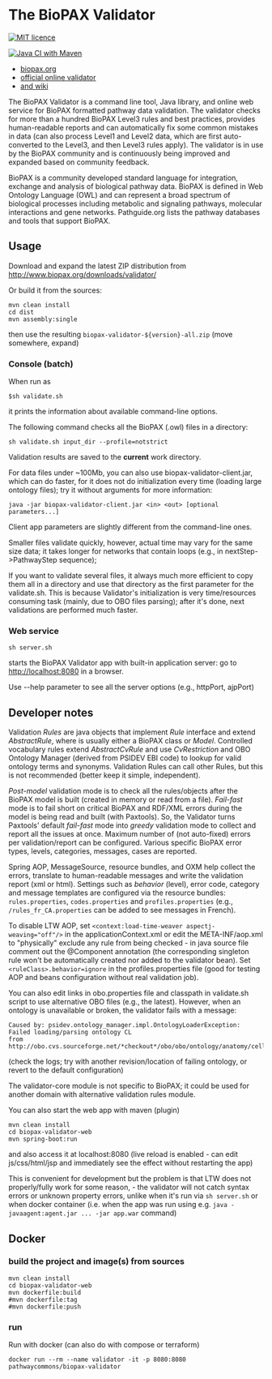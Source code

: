 # The BioPAX Validator

[![MIT licence](https://img.shields.io/badge/License-MIT-blue.svg)](https://opensource.org/licenses/MIT)

[![Java CI with Maven](https://github.com/BioPAX/validator/actions/workflows/maven.yml/badge.svg)](https://github.com/BioPAX/validator/actions/workflows/maven.yml)


-  [biopax.org](http://www.biopax.org)
-  [official online validator](http://www.biopax.org/validator/)
-  [and wiki](https://github.com/BioPAX/validator/wiki)

The BioPAX Validator is a command line tool, Java library, and online
web service for BioPAX formatted pathway data validation. The validator
checks for more than a hundred BioPAX Level3 rules and best practices, 
provides human-readable reports and can automatically fix some common 
mistakes in data (can also process Level1 and Level2 data, which are 
first auto-converted to the Level3, and then Level3 rules apply). 
The validator is in use by the BioPAX community and is continuously being
improved and expanded based on community feedback.

BioPAX is a community developed standard language for integration, 
exchange and analysis of biological pathway data. BioPAX is defined 
in Web Ontology Language (OWL) and can represent a broad spectrum 
of biological processes including metabolic and signaling pathways, 
molecular interactions and gene networks. Pathguide.org lists the 
pathway databases and tools that support BioPAX.

## Usage

Download and expand the latest ZIP distribution from <http://www.biopax.org/downloads/validator/> 

Or build it from the sources:

```
mvn clean install
cd dist
mvn assembly:single
```

then use the resulting `biopax-validator-${version}-all.zip` (move somewhere, expand)

### Console (batch)

When run as

```$sh validate.sh```

it prints the information about available command-line options. 

The following command checks all the BioPAX (.owl) files in a directory: 

```sh validate.sh input_dir --profile=notstrict```

Validation results are saved to the **current** work directory.

For data files under ~100Mb, you can also use biopax-validator-client.jar, 
which can do faster, for it does not do initialization every time 
(loading large ontology files); try it without arguments for more information:

```java -jar biopax-validator-client.jar <in> <out> [optional parameters...]```

Client app parameters are slightly different from the command-line ones.

Smaller files validate quickly, however, actual time may vary for the same size data; 
it takes longer for networks that contain loops (e.g., in nextStep->PathwayStep sequence);

If you want to validate several files, it always much more efficient 
to copy them all in a directory and use that directory as the first 
parameter for the validate.sh. This is because Validator's initialization
is very time/resources consuming task (mainly, due to OBO files parsing); 
after it's done, next validations are performed much faster.

### Web service

```sh server.sh```

starts the BioPAX Validator app with built-in application server: 
go to <http://localhost:8080> in a browser.

Use --help parameter to see all the server options (e.g., httpPort, ajpPort)

## Developer notes

Validation _Rules_ are java objects that implement _Rule<E>_ interface and 
extend _AbstractRule<E>_, where _<E>_ is usually either a BioPAX class or _Model_. 
Controlled vocabulary rules extend _AbstractCvRule_ and use _CvRestriction_ and 
OBO Ontology Manager (derived from PSIDEV EBI code) to lookup for valid ontology terms and synonyms.
Validation Rules can call other Rules, but this is not recommended (better keep it simple, independent). 

_Post-model_ validation mode is to check 
all the rules/objects after the BioPAX model is built (created in memory or 
read from a file). _Fail-fast_ mode is to fail short on critical BioPAX and 
RDF/XML errors during the model is being read and built (with Paxtools). So, 
the Validator turns Paxtools' default _fail-fast_ mode into _greedy_ validation 
mode to collect and report all the issues at once. Maximum number of (not 
auto-fixed) errors per validation/report can be configured. Various specific 
BioPAX error types, levels, categories, messages, cases are reported. 

Spring AOP, MessageSource, resource bundles, and OXM help collect the errors, 
translate to human-readable messages and write the validation report (xml or html).
Settings such as _behavior_ (level), error code, category and message templates
are configured via the resource bundles: `rules.properties`, `codes.properties` and 
`profiles.properties` (e.g., `/rules_fr_CA.properties` can be added to see messages 
in French). 

To disable LTW AOP, set ```<context:load-time-weaver aspectj-weaving="off"/>```
in the applicationContext.xml or edit the META-INF/aop.xml to "physically" 
exclude any rule from being checked - in java source file comment out the 
@Component annotation (the corresponding singleton rule won't be automatically 
created nor added to the validator bean). Set ```<ruleClass>.behavior=ignore``` 
in the profiles.properties file (good for testing AOP and beans configuration 
without real validation job).

You can also edit links in obo.properties file and classpath in validate.sh 
script to use alternative OBO files (e.g., the latest). However, when an ontology
is unavailable or broken, the validator fails with a message: 
```text
Caused by: psidev.ontology_manager.impl.OntologyLoaderException: Failed loading/parsing ontology CL 
from http://obo.cvs.sourceforge.net/*checkout*/obo/obo/ontology/anatomy/cell_type/cell.obo
```
(check the logs; try with another revision/location of failing ontology,
or revert to the default configuration)

The validator-core module is not specific to BioPAX; 
it could be used for another domain with alternative validation rules module.

You can also start the web app with maven (plugin)

```
mvn clean install
cd biopax-validator-web
mvn spring-boot:run
```

and also access it at localhost:8080 (live reload is enabled - can edit js/css/html/jsp and immediately see the effect 
without restarting the app)

This is convenient for development but the problem is that LTW does not properly/fully work for some reason, -
the validator will not catch syntax errors or unknown property errors, unlike when it's run via `sh server.sh` or 
when docker container (i.e. when the app was run using e.g. `java -javaagent:agent.jar ... -jar app.war` command)

## Docker

### build the project and image(s) from sources
```
mvn clean install
cd biopax-validator-web
mvn dockerfile:build
#mvn dockerfile:tag
#mvn dockerfile:push
```

### run
Run with docker (can also do with compose or terraform)
```
docker run --rm --name validator -it -p 8080:8080 pathwaycommons/biopax-validator
```
